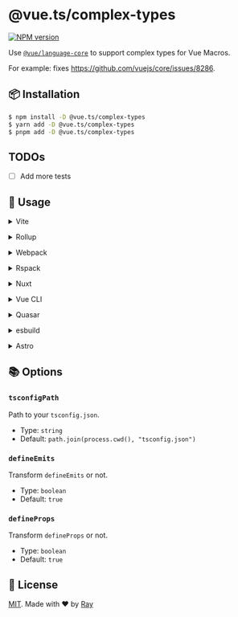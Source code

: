 # @vue.ts/complex-types

[![NPM version](https://img.shields.io/npm/v/@vue.ts/complex-types?color=a1b858&label=)](https://www.npmjs.com/package/@vue.ts/complex-types)

Use [`@vue/language-core`](https://github.com/vuejs/language-tools/tree/master/packages/language-core) to support complex types for Vue Macros.

For example: fixes https://github.com/vuejs/core/issues/8286.

## 📦 Installation

```bash
$ npm install -D @vue.ts/complex-types
$ yarn add -D @vue.ts/complex-types
$ pnpm add -D @vue.ts/complex-types
```

## TODOs

- [ ] Add more tests

## 🚀 Usage

<details>
<summary>Vite</summary><br>

```ts
// vite.config.ts
import VueComplexTypes from "@vue.ts/complex-types/vite";

export default defineConfig({
	plugins: [
		VueComplexTypes({
			/* options */
		}),
	],
});
```

<br></details>

<details>
<summary>Rollup</summary><br>

```ts
// rollup.config.js
import VueComplexTypes from "@vue.ts/complex-types/rollup";

export default {
	plugins: [
		VueComplexTypes({
			/* options */
		}),
		// other plugins
	],
};
```

<br></details>

<details>
<summary>Webpack</summary><br>

```ts
// webpack.config.js
module.exports = {
	/* ... */
	plugins: [
		require("@vue.ts/complex-types/webpack")({
			/* options */
		}),
	],
};
```

<br></details>

<details>
<summary>Rspack</summary><br>

```ts
// rspack.config.js
module.exports = {
	/* ... */
	plugins: [
		require("@vue.ts/complex-types/rspack")({
			/* options */
		}),
	],
};
```

<br></details>

<details>
<summary>Nuxt</summary><br>

```ts
// nuxt.config.ts
export default defineNuxtConfig({
	modules: ["@vue.ts/complex-types/nuxt"],
	complexTypes: {
		/* options */
	},
});
```

<br></details>

<details>
<summary>Vue CLI</summary><br>

```ts
// vue.config.js
module.exports = {
	configureWebpack: {
		plugins: [
			require("@vue.ts/complex-types/webpack")({
				/* options */
			}),
		],
	},
};
```

<br></details>

<details>
<summary>Quasar</summary><br>

```ts
// quasar.conf.js [Vite]
module.exports = {
	vitePlugins: [
		[
			"@vue.ts/complex-types/vite",
			{
				/* options */
			},
		],
	],
};
```

```ts
// quasar.conf.js [Webpack]
const VueComplexTypesPlugin = require("@vue.ts/complex-types/webpack");

module.exports = {
	build: {
		chainWebpack(chain) {
			chain.plugin("@vue.ts/complex-types").use(
				VueComplexTypesPlugin({
					/* options */
				}),
			);
		},
	},
};
```

<br></details>

<details>
<summary>esbuild</summary><br>

```ts
// esbuild.config.js
import { build } from "esbuild";

build({
	/* ... */
	plugins: [
		require("@vue.ts/complex-types/esbuild")({
			/* options */
		}),
	],
});
```

<br></details>

<details>
<summary>Astro</summary><br>

```ts
// astro.config.mjs
import VueComplexTypes from "@vue.ts/complex-types/astro";

export default defineConfig({
	integrations: [
		VueComplexTypes({
			/* options */
		}),
	],
});
```

<br></details>

## 📚 Options

### `tsconfigPath`

Path to your `tsconfig.json`.

- Type: `string`
- Default: `path.join(process.cwd(), "tsconfig.json")`

### `defineEmits`

Transform `defineEmits` or not.

- Type: `boolean`
- Default: `true`

### `defineProps`

Transform `defineProps` or not.

- Type: `boolean`
- Default: `true`

## 📝 License

[MIT](./LICENSE). Made with ❤️ by [Ray](https://github.com/so1ve)
